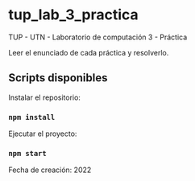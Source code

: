 # tup_lab_3_practica
TUP - UTN - Laboratorio de computación 3 - Práctica

Leer el enunciado de cada práctica y resolverlo.

## Scripts disponibles

Instalar el repositorio:

### `npm install`


Ejecutar el proyecto:

### `npm start`

Fecha de creación: 2022
